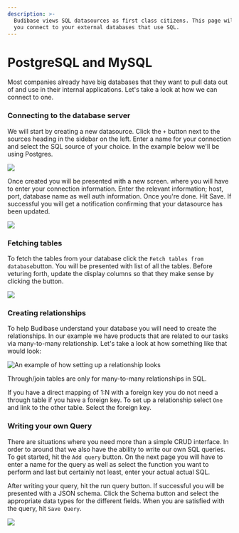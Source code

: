 ```yaml
---
description: >-
  Budibase views SQL datasources as first class citizens. This page will help
  you connect to your external databases that use SQL.
---
```


# PostgreSQL and MySQL

Most companies already have big databases that they want to pull data out of and use in their internal applications. Let's take a look at how we can connect to one.

### Connecting to the database server

We will start by creating a new datasource. Click the `+` button next to the sources heading in the sidebar on the left. Enter a name for your connection and select the SQL source of your choice. In the example below we'll be using Postgres. 

![](../../.gitbook/assets/postgresql.png)

Once created you will be presented with a new screen. where you will have to enter your connection information.   Enter the relevant information; host, port, database name as well auth information. Once you're done. Hit Save. If successful you will get a notification confirming that your datasource has been updated. 

![](../../.gitbook/assets/sqlconfig.png)

### Fetching tables

To fetch the tables from your database click the `Fetch tables from database`button. You will be presented with list of all the tables. Before veturing forth, update the display columns so that they make sense by clicking the button.

![](../../.gitbook/assets/tables.png)

###  Creating relationships

To help Budibase understand your database you will need to create the relationships. In our example we have products that are related to our tasks via many-to-many relationship. Let's take a look at how something like that would look:

![An example of how setting up a relationship looks](../../.gitbook/assets/relationships.png)

Through/join tables are only for many-to-many relationships in SQL.

If you have a direct mapping of 1:N with a foreign key you do not need a through table if you have a foreign key. To set up a relationship select `One` and link to the other table.  Select the foreign key.

### Writing your own Query

There are situations where you need more than a simple CRUD interface. In order to around that we also have the  ability to write our own SQL queries. To get started, hit the `Add query` button. On the next page you will have to enter a name for the query as well as select the function you want to perform and last but certainly not least, enter your actual actual SQL.

After writing your query, hit the run query button. If successful you will be presented with a JSON schema. Click the Schema button and select the appropriate data types for the different fields. When you are satisfied with the query, hit `Save Query`.

![](../../.gitbook/assets/query.png)


